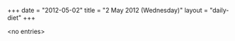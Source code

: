 +++
date = "2012-05-02"
title = "2 May 2012 (Wednesday)"
layout = "daily-diet"
+++


\<no entries\>
